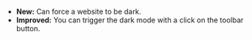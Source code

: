 * **New:** Can force a website to be dark.
* **Improved:** You can trigger the dark mode with a click on the toolbar button.
